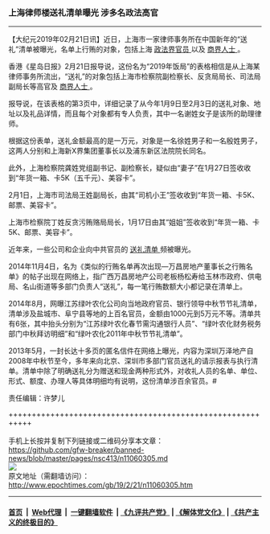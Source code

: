 ### 上海律师楼送礼清单曝光 涉多名政法高官
------------------------

<p>
 【大纪元2019年02月21日讯】近日，上海市一家律师事务所在中国新年的“送礼”清单被曝光，名单上行贿的对象，包括上海
 <a href="http://www.epochtimes.com/gb/tag/%E6%94%BF%E6%B3%95%E7%95%8C%E5%AE%98%E5%91%98.html">
  政法界官员
 </a>
 以及
 <a href="http://www.epochtimes.com/gb/tag/%E5%95%86%E7%95%8C%E4%BA%BA%E5%A3%AB.html">
  商界人士
 </a>
 。
</p>
<p>
 香港《星岛日报》2月21日报导说，这份名为“2019年饭局”的表格相信是从上海某律师事务所流出，“送礼”的对象包括上海市检察院副检察长、反贪局局长、司法局副局长等高官及
 <a href="http://www.epochtimes.com/gb/tag/%E5%95%86%E7%95%8C%E4%BA%BA%E5%A3%AB.html">
  商界人士
 </a>
 。
</p>
<p>
 报导说，在该表格的第3页中，详细记录了从今年1月9日至2月3日的送礼对象、地址以及礼品详情，而且每个对象都有专人负责，其中一名谢姓女子是该所的助理律师。
</p>
<p>
 根据这份表单，送礼金额最高的是一万元，对象是一名徐姓男子和一名殷姓男子，这两人分别和上海新X界集团董事长以及浦东新区法院院长同名。
</p>
<p>
 此外，上海检察院龚姓党组副书记、副检察长，疑似由“妻子”在1月27日签收收到“年货一箱、卡5K（五千元）、美容卡”。
</p>
<p>
 2月1日，上海市司法局王姓副局长，由其“司机小王”签收收到“年货一箱、卡5K、邮票、美容卡”。
</p>
<p>
 上海市检察院丁姓反贪污贿赂局局长，1月17日由其“姐姐”签收收到“年货一箱、卡5K、邮票、美容卡”。
</p>
<p>
 近年来，一些公司和企业向中共官员的
 <a href="http://www.epochtimes.com/gb/tag/%E9%80%81%E7%A4%BC%E6%B8%85%E5%8D%95.html">
  送礼清单
 </a>
 频被曝光。
</p>
<p>
 2014年11月4日，名为《类似的行贿名单再次出现—万昌房地产董事长之行贿名单》的帖子出现在网络上，指广西万昌房地产公司老板杨松寿给玉林市政府、供电局、名山街道等多部门负责人“送礼”，每一笔行贿数额大小都记录在清单上。
</p>
<p>
 2014年8月，网曝江苏绿叶农化公司向当地政府官员、银行领导中秋节节礼清单，清单涉及盐城市、阜宁县等地的上百名官员，金额由1000元到5万元不等。清单共有6张，其中抬头分别为“江苏绿叶农化春节需沟通银行人员”、“绿叶农化财务税务部门中秋拜访明细”和“绿叶农化2011年中秋节节礼清单”。
</p>
<p>
 2013年5月，一封长达十多页的匿名信件在网络上曝光，内容为深圳万泽地产自2008年中秋节至今，多年来向北京、深圳市多部门官员送礼的请示报表与执行清单。清单中除了明确送礼分为赠送和现金两种形式外，对收礼人员的名单、单位、形式、额度、办理人等具体明细均有说明，这份清单涉百余官员。#
</p>
<p>
 责任编辑：许梦儿
</p>

+++++++++++++++++++++++++++++++++++++++++++++++++++++++++++<br/><br/>
手机上长按并复制下列链接或二维码分享本文章：<br/>
https://github.com/gfw-breaker/banned-news/blob/master/pages/nsc413/n11060305.md <br/>
<a href='https://github.com/gfw-breaker/banned-news/blob/master/pages/nsc413/n11060305.md'><img src='https://github.com/gfw-breaker/banned-news/blob/master/pages/nsc413/n11060305.md.png'/></a> <br/>
原文地址（需翻墙访问）：http://www.epochtimes.com/gb/19/2/21/n11060305.htm


------------------------
#### [首页](https://github.com/gfw-breaker/banned-news/blob/master/README.md) &nbsp;|&nbsp; [Web代理](https://github.com/labour-camp/helloworld) &nbsp;|&nbsp; [一键翻墙软件](https://github.com/gfw-breaker/nogfw/blob/master/README.md) &nbsp;| [《九评共产党》](https://github.com/gfw-breaker/9ping.md/blob/master/README.md#九评之一评共产党是什么) | [《解体党文化》](https://github.com/gfw-breaker/jtdwh.md/blob/master/README.md) | [《共产主义的终极目的》](https://github.com/gfw-breaker/gczydzjmd.md/blob/master/README.md)

